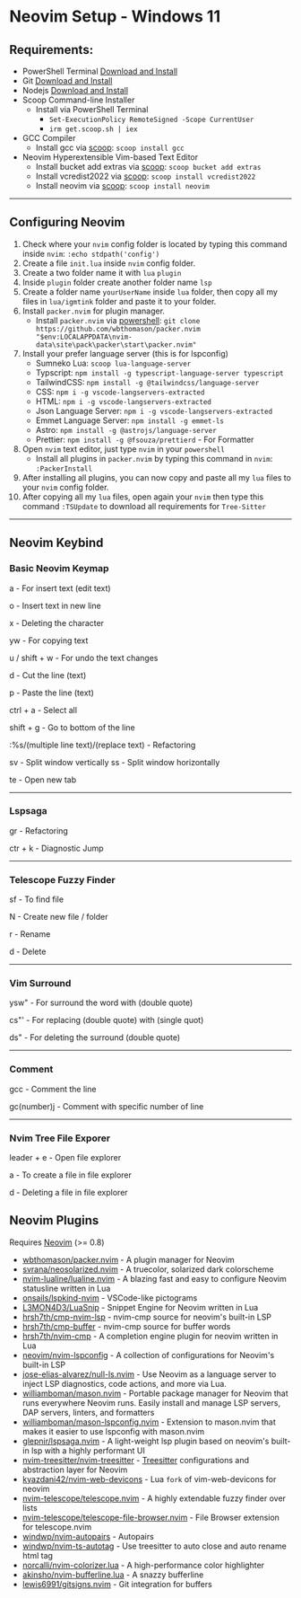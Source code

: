 # Neovim Setup - Windows 11

## Requirements:
- PowerShell Terminal [Download and Install](https://apps.microsoft.com/store/detail/powershell/9MZ1SNWT0N5D?hl=en-ph&gl=ph)
- Git [Download and Install](https://git-scm.com/download/win)
- Nodejs [Download and Install](https://nodejs.org/en/download/)
- Scoop Command-line Installer
  - Install via PowerShell Terminal
    - `Set-ExecutionPolicy RemoteSigned -Scope CurrentUser`
    - `irm get.scoop.sh | iex`
- GCC Compiler
  - Install gcc via [scoop](https://scoop.sh/): `scoop install gcc`
- Neovim Hyperextensible Vim-based Text Editor
  - Install bucket add extras via [scoop](https://scoop.sh/): `scoop bucket add extras`
  - Install vcredist2022 via [scoop](https://scoop.sh/): `scoop install vcredist2022`
  - Install neovim via [scoop](https://scoop.sh/): `scoop install neovim`

***

## Configuring Neovim
1. Check where your `nvim` config folder is located by typing this command inside `nvim`: `:echo stdpath('config')`
2. Create a file `init.lua` inside `nvim` config folder.
3. Create a two folder name it with `lua` `plugin`
4. Inside `plugin` folder create another folder name `lsp`
5. Create a folder name `yourUserName` inside `lua` folder, then copy all my files in `lua/igmtink` folder and paste it to your folder.
6. Install `packer.nvim` for plugin manager.
    - Install `packer.nvim` via [powershell](https://apps.microsoft.com/store/detail/powershell/9MZ1SNWT0N5D?hl=en-ph&gl=ph): `git clone https://github.com/wbthomason/packer.nvim "$env:LOCALAPPDATA\nvim-data\site\pack\packer\start\packer.nvim"`
7. Install your prefer language server (this is for lspconfig)
    - Sumneko Lua: `scoop lua-language-server`
    - Typscript: `npm install -g typescript-language-server typescript`
    - TailwindCSS: `npm install -g @tailwindcss/language-server`
    - CSS: `npm i -g vscode-langservers-extracted`
    - HTML: `npm i -g vscode-langservers-extracted`
    - Json Language Server: `npm i -g vscode-langservers-extracted`
    - Emmet Language Server: `npm install -g emmet-ls`
    - Astro: `npm install -g @astrojs/language-server`
    - Prettier: `npm install -g @fsouza/prettierd` - For Formatter
8. Open `nvim` text editor, just type `nvim` in your `powershell`
    - Install all plugins in `packer.nvim` by typing this command in `nvim`: `:PackerInstall`
9. After installing all plugins, you can now copy and paste all my `lua` files to your `nvim` config folder.
10. After copying all my `lua` files, open again your `nvim` then type this command `:TSUpdate` to download all requirements for `Tree-Sitter`

***

## Neovim Keybind
### Basic Neovim Keymap
a - For insert text (edit text)

o - Insert text in new line

x - Deleting the character

yw - For copying text

u / shift + w - For undo the text changes

d - Cut the line (text)

p - Paste the line (text)

ctrl + a - Select all

shift + g - Go to bottom of the line

:%s/(multiple line text)/(replace text) - Refactoring

sv - Split window vertically
ss - Split window horizontally

te - Open new tab

***

### Lspsaga
gr - Refactoring

ctr + k - Diagnostic Jump

***

### Telescope Fuzzy Finder
sf - To find file

N - Create new file / folder

r - Rename

d - Delete

***

### Vim Surround
ysw" - For surround the word with (double quote)

cs"' - For replacing (double quote) with (single quot)

ds" - For deleting the surround (double quote)

***

### Comment
gcc - Comment the line

gc(number)j - Comment with specific number of line

***

### Nvim Tree File Exporer
leader + e - Open file explorer

a - To create a file in file explorer

d - Deleting a file in file explorer

## Neovim Plugins
Requires [Neovim](https://neovim.io/) (>= 0.8)

- [wbthomason/packer.nvim](https://github.com/wbthomason/packer.nvim) - A plugin manager for Neovim
- [svrana/neosolarized.nvim](https://github.com/svrana/neosolarized.nvim) - A truecolor, solarized dark colorscheme
- [nvim-lualine/lualine.nvim](https://github.com/nvim-lualine/lualine.nvim) - A blazing fast and easy to configure Neovim statusline written in Lua
- [onsails/lspkind-nvim](https://github.com/onsails/lspkind-nvim) - VSCode-like pictograms
- [L3MON4D3/LuaSnip](https://github.com/L3MON4D3/LuaSnip) - Snippet Engine for Neovim written in Lua
- [hrsh7th/cmp-nvim-lsp](https://github.com/hrsh7th/cmp-nvim-lsp) - nvim-cmp source for neovim's built-in LSP
- [hrsh7th/cmp-buffer](https://github.com/hrsh7th/cmp-buffer) - nvim-cmp source for buffer words
- [hrsh7th/nvim-cmp](https://github.com/hrsh7th/nvim-cmp) - A completion engine plugin for neovim written in Lua
- [neovim/nvim-lspconfig](https://github.com/neovim/nvim-lspconfig) - A collection of configurations for Neovim's built-in LSP
- [jose-elias-alvarez/null-ls.nvim](https://github.com/jose-elias-alvarez/null-ls.nvim) - Use Neovim as a language server to inject LSP diagnostics, code actions, and more via Lua.
- [williamboman/mason.nvim](https://github.com/williamboman/mason.nvim) - Portable package manager for Neovim that runs everywhere Neovim runs. Easily install and manage LSP servers, DAP servers, linters, and formatters
- [williamboman/mason-lspconfig.nvim](https://github.com/williamboman/mason-lspconfig.nvim) - Extension to mason.nvim that makes it easier to use lspconfig with mason.nvim
- [glepnir/lspsaga.nvim](https://github.com/glepnir/lspsaga.nvim) - A light-weight lsp plugin based on neovim's built-in lsp with a highly performant UI
- [nvim-treesitter/nvim-treesitter](https://github.com/nvim-treesitter/nvim-treesitter) - [Treesitter](https://github.com/tree-sitter/tree-sitter) configurations and abstraction layer for Neovim
- [kyazdani42/nvim-web-devicons](https://github.com/kyazdani42/nvim-web-devicons) - Lua `fork` of vim-web-devicons for neovim
- [nvim-telescope/telescope.nvim](https://github.com/nvim-telescope/telescope.nvim) - A highly extendable fuzzy finder over lists
- [nvim-telescope/telescope-file-browser.nvim](https://github.com/nvim-telescope/telescope-file-browser.nvim) - File Browser extension for telescope.nvim
- [windwp/nvim-autopairs](https://github.com/windwp/nvim-autopairs) - Autopairs
- [windwp/nvim-ts-autotag](https://github.com/windwp/nvim-ts-autotag) - Use treesitter to auto close and auto rename html tag
- [norcalli/nvim-colorizer.lua](https://github.com/norcalli/nvim-colorizer.lua) - A high-performance color highlighter
- [akinsho/nvim-bufferline.lua](https://github.com/akinsho/nvim-bufferline.lua) - A snazzy bufferline
- [lewis6991/gitsigns.nvim](https://github.com/lewis6991/gitsigns.nvim) - Git integration for buffers
